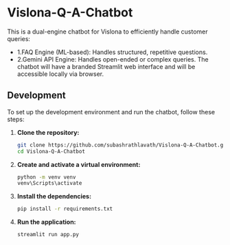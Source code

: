 # Vislona-Q-A-Chatbot
This is a dual-engine chatbot for Vislona to efficiently handle customer queries:
- 1.FAQ Engine (ML-based): Handles structured, repetitive questions.
- 2.Gemini API Engine: Handles open-ended or complex queries.
The chatbot will have a branded Streamlit web interface and will be accessible locally
via browser.

## Development

To set up the development environment and run the chatbot, follow these steps:

1. **Clone the repository:**
   ```bash
   git clone https://github.com/subashrathlavath/Vislona-Q-A-Chatbot.git
   cd Vislona-Q-A-Chatbot
   ```

2. **Create and activate a virtual environment:**
   ```bash
   python -m venv venv
   venv\Scripts\activate
   ```

3. **Install the dependencies:**
   ```bash
   pip install -r requirements.txt
   ```

4. **Run the application:**
   ```bash
   streamlit run app.py
   ```
